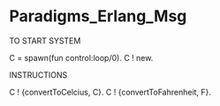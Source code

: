 # Paradigms_Erlang_Msg

TO START SYSTEM

C = spawn(fun control:loop/0). C ! new.


INSTRUCTIONS

C ! {convertToCelcius, C}.
C ! {convertToFahrenheit, F}.

